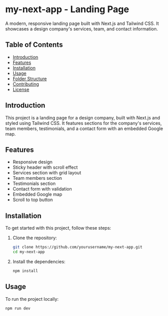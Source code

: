 # my-next-app - Landing Page

A modern, responsive landing page built with Next.js and Tailwind CSS. It showcases a design company's services, team, and contact information.

## Table of Contents

- [Introduction](#introduction)
- [Features](#features)
- [Installation](#installation)
- [Usage](#usage)
- [Folder Structure](#folder-structure)
- [Contributing](#contributing)
- [License](#license)

## Introduction

This project is a landing page for a design company, built with Next.js and styled using Tailwind CSS. It features sections for the company's services, team members, testimonials, and a contact form with an embedded Google map.

## Features

- Responsive design
- Sticky header with scroll effect
- Services section with grid layout
- Team members section
- Testimonials section
- Contact form with validation
- Embedded Google map
- Scroll to top button

## Installation

To get started with this project, follow these steps:

1. Clone the repository:

    ```bash
    git clone https://github.com/yourusername/my-next-app.git
    cd my-next-app
    ```

2. Install the dependencies:

    ```bash
    npm install
    ```

## Usage

To run the project locally:

```bash
npm run dev
